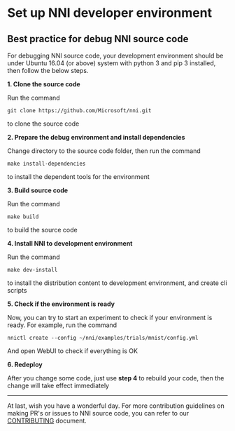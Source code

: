 **Set up NNI developer environment**
===
## Best practice for debug NNI source code

For debugging NNI source code, your development environment should be under Ubuntu 16.04 (or above) system with python 3 and pip 3 installed, then follow the below steps.

**1. Clone the source code**

Run the command
```
git clone https://github.com/Microsoft/nni.git
```
to clone the source code

**2. Prepare the debug environment and install dependencies**

Change directory to the source code folder, then run the command
```
make install-dependencies
```
to install the dependent tools for the environment

**3. Build source code**

Run the command
```
make build
```
to build the source code

**4. Install NNI to development environment**

Run the command
```
make dev-install
```
to install the distribution content to development environment, and create cli scripts

**5. Check if the environment is ready**

Now, you can try to start an experiment to check if your environment is ready.
For example, run the command
```
nnictl create --config ~/nni/examples/trials/mnist/config.yml
```
And open WebUI to check if everything is OK

**6. Redeploy**

After you change some code, just use **step 4** to rebuild your code, then the change will take effect immediately

---
At last, wish you have a wonderful day.
For more contribution guidelines on making PR's or issues to NNI source code, you can refer to our [CONTRIBUTING](./docs/CONTRIBUTING.md) document. 

